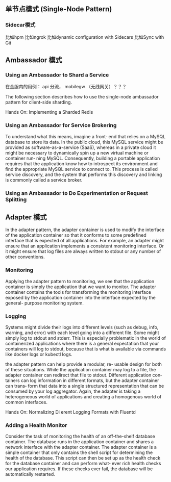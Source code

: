 ## 单节点模式 (Single-Node Pattern)
### Sidecar模式
比如hpm
比如ngrok
比如dynamic configuration with Sidecars
比如Sync with Git

## Ambassador 模式
### Using an Ambassador to Shard a Service
在金服内的用例： api 分流， mobilegw （无线网关）？？？

The following section describes how to use the single-node ambassador pattern for client-side sharding.

Hands On: Implementing a Sharded Redis

### Using an Ambassador for Service Brokering
To understand what this means, imagine a front‐ end that relies on a MySQL database to store its data. In the public cloud, this MySQL service might be provided as software-as-a-service (SaaS), whereas in a private cloud it might be necessary to dynamically spin up a new virtual machine or container run‐ ning MySQL.
Consequently, building a portable application requires that the application know how to introspect its environment and find the appropriate MySQL service to connect to. This process is called service discovery, and the system that performs this discovery and linking is commonly called a service broker.

### Using an Ambassador to Do Experimentation or Request Splitting

## Adapter 模式
In the adapter pattern, the adapter container is used to modify the interface of the application container so that it conforms to some predefined interface that is expected of all applications. For example, an adapter might ensure that an application implements a consistent monitoring interface. Or it might ensure that log files are always written to stdout or any number of other conventions.
### Monitoring 
Applying the adapter pattern to monitoring, we see that the application container is simply the application that we want to monitor. The adapter container contains the tools for transforming the monitoring interface exposed by the application container into the interface expected by the general- purpose monitoring system.

### Logging
Systems might divide their logs into different levels (such as debug, info, warning, and error) with each level going into a different file. Some might simply log to stdout and stderr. This is especially problematic in the world of containerized applications where there is a general expectation that your containers will log to stdout, because that is what is available via commands like docker logs or kubectl logs.

the adapter pattern can help provide a modular, re- usable design for both of these situations. While the application container may log to a file, the adapter container can redirect that file to stdout. Different application con‐ tainers can log information in different formats, but the adapter container can trans‐ form that data into a single structured representation that can be consumed by your log aggregator. Again, the adapter is taking a heterogeneous world of applications and creating a homogenous world of common interfaces.

Hands On: Normalizing Di erent Logging Formats with Fluentd

### Adding a Health Monitor
Consider the task of monitoring the health of an off-the-shelf database container.
The database runs in the application container and shares a network interface with the adapter container. The adapter container is a simple container that only contains the shell script for determining the health of the database. This script can then be set up as the health check for the database container and can perform what‐ ever rich health checks our application requires. If these checks ever fail, the database will be automatically restarted.